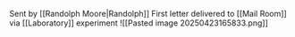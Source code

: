 Sent by [[Randolph Moore|Randolph]]
First letter delivered to [[Mail Room]] via [[Laboratory]] experiment
![[Pasted image 20250423165833.png]]
